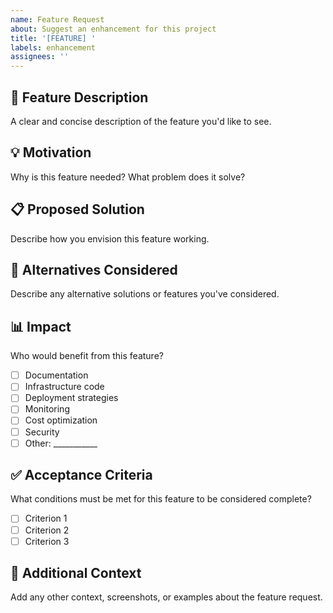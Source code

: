 ```yaml
---
name: Feature Request
about: Suggest an enhancement for this project
title: '[FEATURE] '
labels: enhancement
assignees: ''
---
```


## 🚀 Feature Description

A clear and concise description of the feature you'd like to see.

## 💡 Motivation

Why is this feature needed? What problem does it solve?

## 📋 Proposed Solution

Describe how you envision this feature working.

## 🔄 Alternatives Considered

Describe any alternative solutions or features you've considered.

## 📊 Impact

Who would benefit from this feature?

- [ ] Documentation
- [ ] Infrastructure code
- [ ] Deployment strategies
- [ ] Monitoring
- [ ] Cost optimization
- [ ] Security
- [ ] Other: ___________

## ✅ Acceptance Criteria

What conditions must be met for this feature to be considered complete?

- [ ] Criterion 1
- [ ] Criterion 2
- [ ] Criterion 3

## 📝 Additional Context

Add any other context, screenshots, or examples about the feature request.
